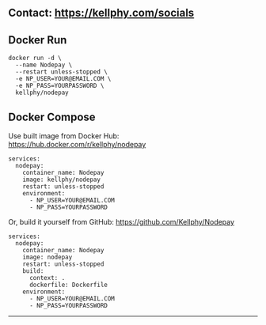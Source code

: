 Contact: https://kellphy.com/socials
---
## Docker Run
```
docker run -d \
  --name Nodepay \
  --restart unless-stopped \
  -e NP_USER=YOUR@EMAIL.COM \
  -e NP_PASS=YOURPASSWORD \
  kellphy/nodepay
```
## Docker Compose
Use built image from Docker Hub: https://hub.docker.com/r/kellphy/nodepay
```
services:
  nodepay:
    container_name: Nodepay
    image: kellphy/nodepay
    restart: unless-stopped
    environment:
      - NP_USER=YOUR@EMAIL.COM
      - NP_PASS=YOURPASSWORD
```

Or, build it yourself from GitHub: https://github.com/Kellphy/Nodepay
```
services:
  nodepay:
    container_name: Nodepay
    image: nodepay
    restart: unless-stopped
    build:
      context: .
      dockerfile: Dockerfile
    environment:
      - NP_USER=YOUR@EMAIL.COM
      - NP_PASS=YOURPASSWORD
```
---
